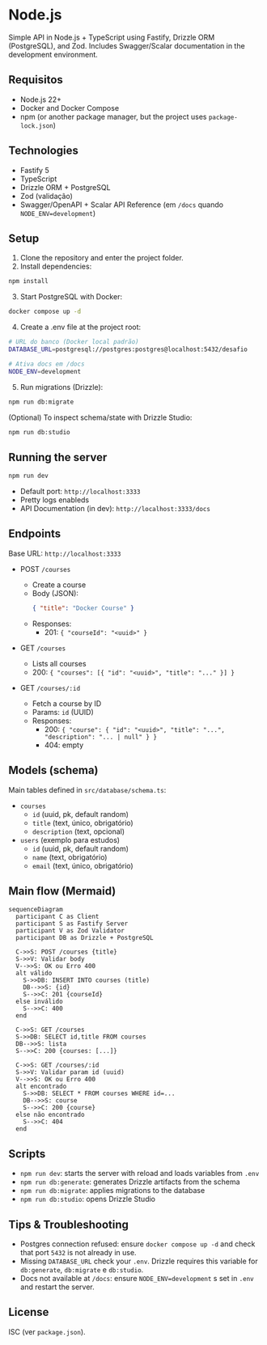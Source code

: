 # Node.js

Simple API in Node.js + TypeScript using Fastify, Drizzle ORM (PostgreSQL), and Zod. Includes Swagger/Scalar documentation in the development environment.

## Requisitos

- Node.js 22+
- Docker and Docker Compose
- npm (or another package manager, but the project uses `package-lock.json`)

## Technologies

- Fastify 5
- TypeScript
- Drizzle ORM + PostgreSQL
- Zod (validação)
- Swagger/OpenAPI + Scalar API Reference (em `/docs` quando `NODE_ENV=development`)

## Setup

1. Clone the repository and enter the project folder.
2. Install dependencies:

```bash
npm install
```

3. Start PostgreSQL with Docker:

```bash
docker compose up -d
```

4. Create a .env file at the project root:

```bash
# URL do banco (Docker local padrão)
DATABASE_URL=postgresql://postgres:postgres@localhost:5432/desafio

# Ativa docs em /docs
NODE_ENV=development
```

5. Run migrations (Drizzle):

```bash
npm run db:migrate
```

(Optional) To inspect schema/state with Drizzle Studio:

```bash
npm run db:studio
```

## Running the server

```bash
npm run dev
```

- Default port: `http://localhost:3333`
- Pretty logs enableds
- API Documentation (in dev): `http://localhost:3333/docs`

## Endpoints

Base URL: `http://localhost:3333`

- POST `/courses`

  - Create a course
  - Body (JSON):
    ```json
    { "title": "Docker Course" }
    ```
  - Responses:
    - 201: `{ "courseId": "<uuid>" }`

- GET `/courses`

  - Lists all courses
  - 200: `{ "courses": [{ "id": "<uuid>", "title": "..." }] }`

- GET `/courses/:id`
  - Fetch a course by ID
  - Params: `id` (UUID)
  - Responses:
    - 200: `{ "course": { "id": "<uuid>", "title": "...", "description": "... | null" } }`
    - 404: empty

## Models (schema)

Main tables defined in `src/database/schema.ts`:

- `courses`
  - `id` (uuid, pk, default random)
  - `title` (text, único, obrigatório)
  - `description` (text, opcional)
- `users` (exemplo para estudos)
  - `id` (uuid, pk, default random)
  - `name` (text, obrigatório)
  - `email` (text, único, obrigatório)

## Main flow (Mermaid)

```mermaid
sequenceDiagram
  participant C as Client
  participant S as Fastify Server
  participant V as Zod Validator
  participant DB as Drizzle + PostgreSQL

  C->>S: POST /courses {title}
  S->>V: Validar body
  V-->>S: OK ou Erro 400
  alt válido
    S->>DB: INSERT INTO courses (title)
    DB-->>S: {id}
    S-->>C: 201 {courseId}
  else inválido
    S-->>C: 400
  end

  C->>S: GET /courses
  S->>DB: SELECT id,title FROM courses
  DB-->>S: lista
  S-->>C: 200 {courses: [...]}

  C->>S: GET /courses/:id
  S->>V: Validar param id (uuid)
  V-->>S: OK ou Erro 400
  alt encontrado
    S->>DB: SELECT * FROM courses WHERE id=...
    DB-->>S: course
    S-->>C: 200 {course}
  else não encontrado
    S-->>C: 404
  end
```

## Scripts

- `npm run dev`: starts the server with reload and loads variables from `.env`
- `npm run db:generate`: generates Drizzle artifacts from the schema
- `npm run db:migrate`: applies migrations to the database
- `npm run db:studio`: opens Drizzle Studio

## Tips & Troubleshooting

- Postgres connection refused: ensure `docker compose up -d` and check that port `5432` is not already in use.
- Missing `DATABASE_URL` check your `.env`. Drizzle requires this variable for `db:generate`, `db:migrate` e `db:studio`.
- Docs not available at `/docs`: ensure `NODE_ENV=development` s set in `.env` and restart the server.

## License

ISC (ver `package.json`).
